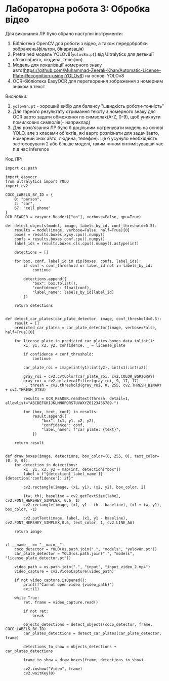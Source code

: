 # Лабораторна робота 3: Обробка відео

Для виконання ЛР було обрано наступні інструменти:
1. Бібліотека OpenCV для роботи з відео, а також передобробки зображень(фільтри, бінаризація)
2. Pretrained модель YOLOv8(`yolov8n.pt`) від Ultralytics для детекції об'єктів(авто, людина, телефон)
3. Модель для локалізації номерного знаку авто(https://github.com/Muhammad-Zeerak-Khan/Automatic-License-Plate-Recognition-using-YOLOv8) на основі YOLOv8
4. OCR-бібліотека EasyOCR для перетворення зображення з номерним знаком в текст

Висновки:
1. `yolov8n.pt` - хороший вибір для балансу "швидкість роботи-точність"
2. Для гарного результату отримання тексту з номерного знаку для OCR варто задати обмеження по символах(A-Z, 0-9), щоб уникнути помилкових символів(`~` наприклад)
3. Для розв'язання ЛР було б доцільним натренувати модель на основі YOLO, але з класами об'єктів, які варто розпізнати для задачі(авто, номерний знак авто, людина, телефон). Це б усунуло необхідність застосовувати 2 або більше моделі, таким чином оптимізувавши час під час inference

Код ЛР:

```
import os.path

import easyocr
from ultralytics import YOLO
import cv2

COCO_LABELS_BY_ID = {
    0: "person",
    2: "car",
    67: "cell phone"
}
OCR_READER = easyocr.Reader(["en"], verbose=False, gpu=True)

def detect_objects(model, image, labels_by_id, conf_threshold=0.5):
    results = model(image, verbose=False, half=True)[0]
    boxes = results.boxes.xyxy.cpu().numpy()
    confs = results.boxes.conf.cpu().numpy()
    label_ids = results.boxes.cls.cpu().numpy().astype(int)

    detections = []

    for box, conf, label_id in zip(boxes, confs, label_ids):
        if conf < conf_threshold or label_id not in labels_by_id:
            continue

        detections.append({
            "box": box.tolist(),
            "confidence": float(conf),
            "label_name": labels_by_id[label_id]
        })

    return detections


def detect_car_plates(car_plate_detector, image, conf_threshold=0.5):
    result = []
    predicted_car_plates = car_plate_detector(image, verbose=False, half=True)[0]

    for license_plate in predicted_car_plates.boxes.data.tolist():
        x1, y1, x2, y2, confidence, _ = license_plate

        if confidence < conf_threshold:
            continue

        car_plate_roi = image[int(y1):int(y2), int(x1):int(x2)]

        gray_roi = cv2.cvtColor(car_plate_roi, cv2.COLOR_BGR2GRAY)
        gray_roi = cv2.bilateralFilter(gray_roi, 9, 17, 17)
        _, thresh = cv2.threshold(gray_roi, 0, 255, cv2.THRESH_BINARY + cv2.THRESH_OTSU)

        results = OCR_READER.readtext(thresh, detail=1, allowlist="ABCDEFGHIJKLMNOPQRSTUVWXYZ0123456789-")

        for (box, text, conf) in results:
            result.append({
                "box": [x1, y1, x2, y2],
                "confidence": conf,
                "label_name": f"car plate: {text}",
            })

    return result


def draw_boxes(image, detections, box_color=(0, 255, 0), text_color=(0, 0, 0)):
    for detection in detections:
        x1, y1, x2, y2 = map(int, detection["box"])
        label = f"{detection['label_name']} {detection['confidence']:.2f}"

        cv2.rectangle(image, (x1, y1), (x2, y2), box_color, 2)

        (tw, th), baseline = cv2.getTextSize(label, cv2.FONT_HERSHEY_SIMPLEX, 0.6, 1)
        cv2.rectangle(image, (x1, y1 - th - baseline), (x1 + tw, y1), box_color, -1)

        cv2.putText(image, label, (x1, y1 - baseline), cv2.FONT_HERSHEY_SIMPLEX,0.6, text_color, 1, cv2.LINE_AA)

    return image


if __name__ == "__main__":
    coco_detector = YOLO(os.path.join(".", "models", "yolov8n.pt"))
    car_plate_detector = YOLO(os.path.join(".", "models", "license_plate_detector.pt"))

    video_path = os.path.join(".", "input", "input_video_2.mp4")
    video_capture = cv2.VideoCapture(video_path)

    if not video_capture.isOpened():
        print(f"Cannot open video {video_path}")
        exit(1)

    while True:
        ret, frame = video_capture.read()

        if not ret:
            break

        objects_detections = detect_objects(coco_detector, frame, COCO_LABELS_BY_ID)
        car_plates_detections = detect_car_plates(car_plate_detector, frame)

        detections_to_show = objects_detections + car_plates_detections

        frame_to_show = draw_boxes(frame, detections_to_show)

        cv2.imshow("Video", frame)
        cv2.waitKey(0)
```